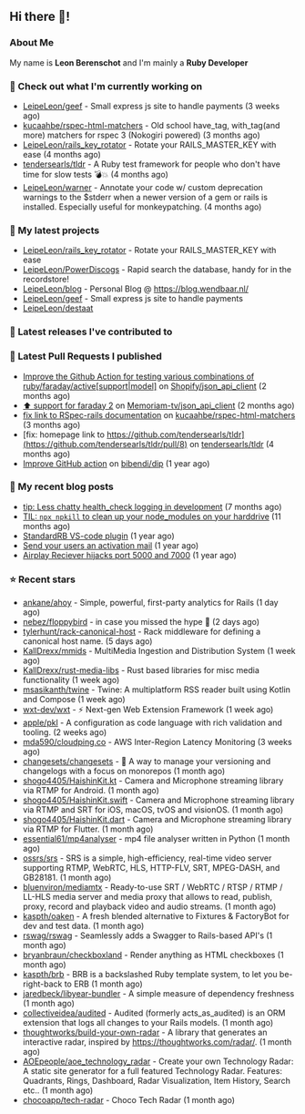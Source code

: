 ## Hi there 👋!

### About Me

My name is **Leon Berenschot** and I'm mainly a **Ruby Developer**
<br>

### 👷 Check out what I'm currently working on

- [LeipeLeon/geef](https://github.com/LeipeLeon/geef) - Small express js site to handle payments (3 weeks ago)
- [kucaahbe/rspec-html-matchers](https://github.com/kucaahbe/rspec-html-matchers) - Old school have_tag, with_tag(and more) matchers for rspec 3 (Nokogiri powered) (3 months ago)
- [LeipeLeon/rails_key_rotator](https://github.com/LeipeLeon/rails_key_rotator) - Rotate your RAILS_MASTER_KEY with ease (4 months ago)
- [tendersearls/tldr](https://github.com/tendersearls/tldr) - A Ruby test framework for people who don&#39;t have time for slow tests 💣💥 (4 months ago)
- [LeipeLeon/warner](https://github.com/LeipeLeon/warner) - Annotate your code w/ custom deprecation warnings to the $stderr when a newer version of a gem or rails is installed. Especially useful for monkeypatching. (4 months ago)

### 🌱 My latest projects

- [LeipeLeon/rails_key_rotator](https://github.com/LeipeLeon/rails_key_rotator) - Rotate your RAILS_MASTER_KEY with ease
- [LeipeLeon/PowerDiscogs](https://github.com/LeipeLeon/PowerDiscogs) - Rapid search the database, handy for in the recordstore!
- [LeipeLeon/blog](https://github.com/LeipeLeon/blog) - Personal Blog @ https://blog.wendbaar.nl/
- [LeipeLeon/geef](https://github.com/LeipeLeon/geef) - Small express js site to handle payments
- [LeipeLeon/destaat](https://github.com/LeipeLeon/destaat)

### 🔭 Latest releases I've contributed to


### 🔨 Latest Pull Requests I published

- [Improve the Github Action for testing various combinations of ruby/faraday/active[support|model]](https://github.com/Shopify/json_api_client/pull/3) on [Shopify/json_api_client](https://github.com/Shopify/json_api_client) (2 months ago)
- [⬆️ support for faraday 2](https://github.com/Memoriam-tv/json_api_client/pull/1) on [Memoriam-tv/json_api_client](https://github.com/Memoriam-tv/json_api_client) (2 months ago)
- [fix link to RSpec-rails documentation](https://github.com/kucaahbe/rspec-html-matchers/pull/81) on [kucaahbe/rspec-html-matchers](https://github.com/kucaahbe/rspec-html-matchers) (3 months ago)
- [fix: homepage link to https://github.com/tendersearls/tldr](https://github.com/tendersearls/tldr/pull/8) on [tendersearls/tldr](https://github.com/tendersearls/tldr) (4 months ago)
- [Improve GitHub action](https://github.com/bibendi/dip/pull/159) on [bibendi/dip](https://github.com/bibendi/dip) (1 year ago)

### 📜 My recent blog posts

- [tip: Less chatty health_check logging in development](https://www.wendbaar.nl/posts/2023/07/tip_less_chatty_health_check_logging_in_development) (7 months ago)
- [TIL: `npx npkill` to clean up your node_modules on your harddrive](https://www.wendbaar.nl/posts/2023/03/til_npx_npkill_to_clean_up_your_node_modules_on_your_harddrive) (11 months ago)
- [StandardRB VS-code plugin](https://www.wendbaar.nl/posts/2023/02/standardrb_vscode_plugin) (1 year ago)
- [Send your users an activation mail](https://www.wendbaar.nl/posts/2023/02/send_your_users_an_activation_mail) (1 year ago)
- [Airplay Reciever hijacks port 5000 and 7000](https://www.wendbaar.nl/posts/2023/02/airplay_reciever_hijacks_port_5000_and_7000) (1 year ago)

### ⭐ Recent stars

- [ankane/ahoy](https://github.com/ankane/ahoy) - Simple, powerful, first-party analytics for Rails (1 day ago)
- [nebez/floppybird](https://github.com/nebez/floppybird) - in case you missed the hype 🐥 (2 days ago)
- [tylerhunt/rack-canonical-host](https://github.com/tylerhunt/rack-canonical-host) - Rack middleware for defining a canonical host name. (5 days ago)
- [KallDrexx/mmids](https://github.com/KallDrexx/mmids) - MultiMedia Ingestion and Distribution System (1 week ago)
- [KallDrexx/rust-media-libs](https://github.com/KallDrexx/rust-media-libs) - Rust based libraries for misc media functionality (1 week ago)
- [msasikanth/twine](https://github.com/msasikanth/twine) - Twine: A multiplatform RSS reader built using Kotlin and Compose (1 week ago)
- [wxt-dev/wxt](https://github.com/wxt-dev/wxt) - ⚡ Next-gen Web Extension Framework (1 week ago)
- [apple/pkl](https://github.com/apple/pkl) - A configuration as code language with rich validation and tooling. (2 weeks ago)
- [mda590/cloudping.co](https://github.com/mda590/cloudping.co) - AWS Inter-Region Latency Monitoring (3 weeks ago)
- [changesets/changesets](https://github.com/changesets/changesets) - 🦋       A way to manage your versioning and changelogs with a focus on monorepos (1 month ago)
- [shogo4405/HaishinKit.kt](https://github.com/shogo4405/HaishinKit.kt) - Camera and Microphone streaming library via RTMP for Android. (1 month ago)
- [shogo4405/HaishinKit.swift](https://github.com/shogo4405/HaishinKit.swift) - Camera and Microphone streaming library via RTMP and SRT for iOS, macOS, tvOS and visionOS. (1 month ago)
- [shogo4405/HaishinKit.dart](https://github.com/shogo4405/HaishinKit.dart) - Camera and Microphone streaming library via RTMP for Flutter. (1 month ago)
- [essential61/mp4analyser](https://github.com/essential61/mp4analyser) - mp4 file analyser written in Python (1 month ago)
- [ossrs/srs](https://github.com/ossrs/srs) - SRS is a simple, high-efficiency, real-time video server supporting RTMP, WebRTC, HLS, HTTP-FLV, SRT, MPEG-DASH, and GB28181. (1 month ago)
- [bluenviron/mediamtx](https://github.com/bluenviron/mediamtx) - Ready-to-use SRT / WebRTC / RTSP / RTMP / LL-HLS media server and media proxy that allows to read, publish, proxy, record and playback video and audio streams. (1 month ago)
- [kaspth/oaken](https://github.com/kaspth/oaken) - A fresh blended alternative to Fixtures &amp; FactoryBot for dev and test data. (1 month ago)
- [rswag/rswag](https://github.com/rswag/rswag) - Seamlessly adds a Swagger to Rails-based API&#39;s (1 month ago)
- [bryanbraun/checkboxland](https://github.com/bryanbraun/checkboxland) - Render anything as HTML checkboxes (1 month ago)
- [kaspth/brb](https://github.com/kaspth/brb) - BRB is a backslashed Ruby template system, to let you be-right-back to ERB (1 month ago)
- [jaredbeck/libyear-bundler](https://github.com/jaredbeck/libyear-bundler) - A simple measure of dependency freshness (1 month ago)
- [collectiveidea/audited](https://github.com/collectiveidea/audited) - Audited (formerly acts_as_audited) is an ORM extension that logs all changes to your Rails models. (1 month ago)
- [thoughtworks/build-your-own-radar](https://github.com/thoughtworks/build-your-own-radar) - A library that generates an interactive radar, inspired by https://thoughtworks.com/radar/. (1 month ago)
- [AOEpeople/aoe_technology_radar](https://github.com/AOEpeople/aoe_technology_radar) - Create your own Technology Radar: A static site generator for a full featured Technology Radar. Features: Quadrants, Rings, Dashboard, Radar Visualization, Item History, Search etc.. (1 month ago)
- [chocoapp/tech-radar](https://github.com/chocoapp/tech-radar) - Choco Tech Radar (1 month ago)
